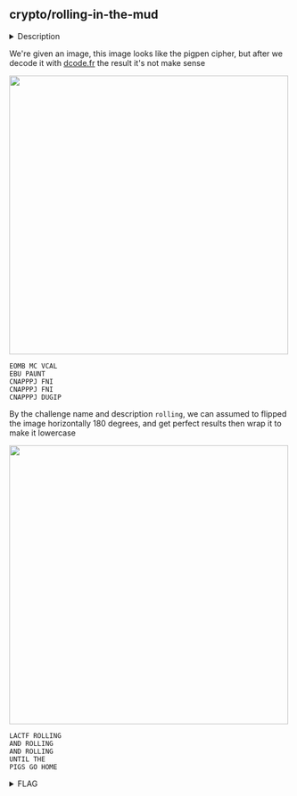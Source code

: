 ## crypto/rolling-in-the-mud

<details>
	<summary>Description</summary>
  
  > uugh, these pigs in my pen are making a complete mess! They're rolling all over the place! <br>
  > Anyway, can you decode this cipher they gave me, almost throwing it at me while rolling around? <br>
  > Answer in lowercase with symbols. In the image, { and } are characters that should appear in your flag, and replace spaces with `_`. <br> [cipher.png](./cipher.png)
</details>

We're given an image, this image looks like the pigpen cipher, but after we decode it with [dcode.fr](https://www.dcode.fr/pigpen-cipher) the result it's not make sense

<image src="./cipher.png" width="500px">

```
EOMB MC VCAL 
EBU PAUNT 
CNAPPPJ FNI 
CNAPPPJ FNI 
CNAPPPJ DUGIP
```

By the challenge name and description `rolling`, we can assumed to flipped the image horizontally 180 degrees, and get perfect results then wrap it to make it lowercase

<image src="./cipher-flipped.png" width="500px">
  
```
LACTF ROLLING
AND ROLLING
AND ROLLING
UNTIL THE
PIGS GO HOME
```

<details>
  <summary>FLAG</summary>
  
  > `lactf{rolling_and_rolling_and_rolling_until_the_pigs_go_home}`

</details>
